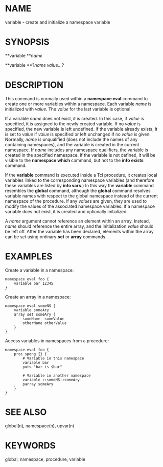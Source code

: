 # NAME

variable - create and initialize a namespace variable

# SYNOPSIS

**variable ***name*

**variable **?*name value\...*?

# DESCRIPTION

This command is normally used within a **namespace eval** command to
create one or more variables within a namespace. Each variable *name* is
initialized with *value*. The *value* for the last variable is optional.

If a variable *name* does not exist, it is created. In this case, if
*value* is specified, it is assigned to the newly created variable. If
no *value* is specified, the new variable is left undefined. If the
variable already exists, it is set to *value* if *value* is specified or
left unchanged if no *value* is given. Normally, *name* is unqualified
(does not include the names of any containing namespaces), and the
variable is created in the current namespace. If *name* includes any
namespace qualifiers, the variable is created in the specified
namespace. If the variable is not defined, it will be visible to the
**namespace which** command, but not to the **info exists** command.

If the **variable** command is executed inside a Tcl procedure, it
creates local variables linked to the corresponding namespace variables
(and therefore these variables are listed by **info vars**.) In this way
the **variable** command resembles the **global** command, although the
**global** command resolves variable names with respect to the global
namespace instead of the current namespace of the procedure. If any
*value*s are given, they are used to modify the values of the associated
namespace variables. If a namespace variable does not exist, it is
created and optionally initialized.

A *name* argument cannot reference an element within an array. Instead,
*name* should reference the entire array, and the initialization *value*
should be left off. After the variable has been declared, elements
within the array can be set using ordinary **set** or **array**
commands.

# EXAMPLES

Create a variable in a namespace:

    namespace eval foo {
        variable bar 12345
    }

Create an array in a namespace:

    namespace eval someNS {
        variable someAry
        array set someAry {
            someName  someValue
            otherName otherValue
        }
    }

Access variables in namespaces from a procedure:

    namespace eval foo {
        proc spong {} {
            # Variable in this namespace
            variable bar
            puts "bar is $bar"

            # Variable in another namespace
            variable ::someNS::someAry
            parray someAry
        }
    }

# SEE ALSO

global(n), namespace(n), upvar(n)

# KEYWORDS

global, namespace, procedure, variable

<!---
Copyright (c) 1993-1997 Bell Labs Innovations for Lucent Technologie
Copyright (c) 1997 Sun Microsystems, Inc
-->

